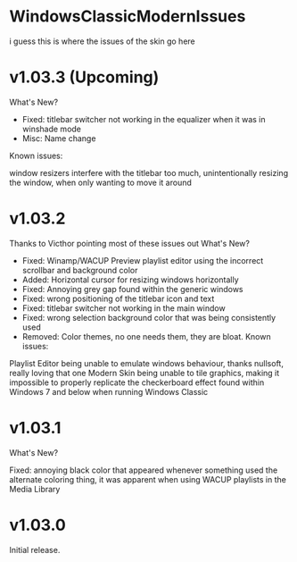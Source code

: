 # WindowsClassicModernIssues
i guess this is where the issues of the skin go here


# v1.03.3 (Upcoming)
What's New?

- Fixed: titlebar switcher not working in the equalizer when it was in winshade mode
- Misc: Name change

Known issues:

window resizers interfere with the titlebar too much, unintentionally resizing the window, when only wanting to move it around

# v1.03.2
Thanks to Victhor pointing most of these issues out
What's New?

- Fixed: Winamp/WACUP Preview playlist editor using the incorrect scrollbar and background color
- Added: Horizontal cursor for resizing windows horizontally
- Fixed: Annoying grey gap found within the generic windows
- Fixed: wrong positioning of the titlebar icon and text
- Fixed: titlebar switcher not working in the main window
- Fixed: wrong selection background color that was being consistently used
- Removed: Color themes, no one needs them, they are bloat.
Known issues:

Playlist Editor being unable to emulate windows behaviour, thanks nullsoft, really loving that one
Modern Skin being unable to tile graphics, making it impossible to properly replicate the checkerboard effect found within Windows 7 and below when running Windows Classic

# v1.03.1
What's New?

Fixed: annoying black color that appeared whenever something used the alternate coloring thing, it was apparent when using WACUP playlists in the Media Library

# v1.03.0
Initial release.
